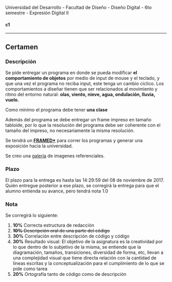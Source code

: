 Universidad del Desarrollo - Facultad de Diseño - Diseño Digital - 6to semestre - Expresión Digital II

#### c1

------

## Certamen

### Descripción

Se pide entregar un programa en donde se pueda modificar **el comportamiento de objetos** por medio de input de mouse y el teclado, y que una vez el programa no reciba input, este tenga un cambio cíclico. Los comportamientos a diseñar tienen que ser relacionados al movimiento y ritmo del entorno natural: **olas, viento, nieve, agua, ondulación, lluvia, vuelo.**

Como mínimo el programa debe tener **una clase**

Además del programa se debe entregar un frame impreso en tamaño tabloide, por lo que la resolución del programa debe ser coherente con el tamaño del impreso, no necesariamente la misma resolución.

Se tendrá un **[FRAMED*](https://frm.fm/)** para correr los programas y generar una exposición hacia la universidad.

Se creo una [galería](https://www.designspiration.net/nicotron/c1/) de imagenes referenciales.


### Plazo

El plazo para la entrega es hasta las 14:29:59 del 08 de noviembre de 2017. Quién entregue posterior a ese plazo, se corregirá la entrega para que el alumno entienda su avance, pero tendrá nota 1.0

### Nota

Se corregirá lo siguiente:

1. **10%** Correcta estructura de redacción
2. ~~**10%** Descripción oral de una parte del código~~
3. **30%** Correlación entre descripción de código y código
4. **30%** Resultado visual: El objetivo de la asignatura es la creatividad por lo que dentro de lo subjetivo de la misma, se entiende que la diagramación, tamaños, transiciones, diversidad de forma, etc, llevan a una complejidad visual que tiene directa relación con la cantidad de líneas escritas y la conceptualización para el cumplimiento de lo que se pide como tarea
5. **20%** Ortografía tanto de código como de descripción